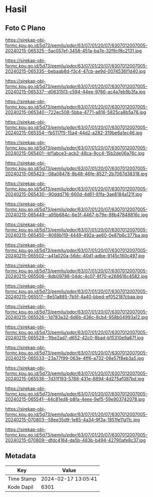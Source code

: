 # Hasil

## Foto C Plano

https://sirekap-obj-formc.kpu.go.id/5d73/pemilu/pdpr/63/07/01/20/07/6307012007005-20240215-065325--5ac057ef-3458-451a-ba7e-32f9cf8c2131.jpg

https://sirekap-obj-formc.kpu.go.id/5d73/pemilu/pdpr/63/07/01/20/07/6307012007005-20240215-065335--bebaab8d-f3c4-47cb-ae9d-0074536f1d40.jpg

https://sirekap-obj-formc.kpu.go.id/5d73/pemilu/pdpr/63/07/01/20/07/6307012007005-20240215-065337--d06315f3-c594-44ee-9766-ac4a7eb9b3fa.jpg

https://sirekap-obj-formc.kpu.go.id/5d73/pemilu/pdpr/63/07/01/20/07/6307012007005-20240215-065340--722ec508-5bba-4771-a816-5825ca8b5a76.jpg

https://sirekap-obj-formc.kpu.go.id/5d73/pemilu/pdpr/63/07/01/20/07/6307012007005-20240215-065354--fb5117f5-15a4-44d2-a282-319be6a1ec46.jpg

https://sirekap-obj-formc.kpu.go.id/5d73/pemilu/pdpr/63/07/01/20/07/6307012007005-20240215-065401--bf1abce3-acb2-48ca-9cc4-15b2de06a76c.jpg

https://sirekap-obj-formc.kpu.go.id/5d73/pemilu/pdpr/63/07/01/20/07/6307012007005-20240215-065423--08a08478-8b48-46fe-8527-2b7067d38318.jpg

https://sirekap-obj-formc.kpu.go.id/5d73/pemilu/pdpr/63/07/01/20/07/6307012007005-20240215-065430--90ddd716-660d-4d61-81fa-3ae8184a121f.jpg

https://sirekap-obj-formc.kpu.go.id/5d73/pemilu/pdpr/63/07/01/20/07/6307012007005-20240215-065449--a95b684c-6e3f-4467-b79e-98b47848816c.jpg

https://sirekap-obj-formc.kpu.go.id/5d73/pemilu/pdpr/63/07/01/20/07/6307012007005-20240215-065450--8069b119-4449-492a-ae60-0e87b6c377ba.jpg

https://sirekap-obj-formc.kpu.go.id/5d73/pemilu/pdpr/63/07/01/20/07/6307012007005-20240215-065502--a41a020a-56dc-40d1-adbe-9145c160c497.jpg

https://sirekap-obj-formc.kpu.go.id/5d73/pemilu/pdpr/63/07/01/20/07/6307012007005-20240215-065506--8db09798-04dc-4c07-8f70-e268616c4582.jpg

https://sirekap-obj-formc.kpu.go.id/5d73/pemilu/pdpr/63/07/01/20/07/6307012007005-20240215-065517--8e51a885-7b5f-4a40-bbed-ef052187cbaa.jpg

https://sirekap-obj-formc.kpu.go.id/5d73/pemilu/pdpr/63/07/01/20/07/6307012007005-20240215-065526--1d783a32-6d6b-436c-8cb4-958b04993a12.jpg

https://sirekap-obj-formc.kpu.go.id/5d73/pemilu/pdpr/63/07/01/20/07/6307012007005-20240215-065529--1fbe2ad7-d652-42c0-8bad-b15310e9a87f.jpg

https://sirekap-obj-formc.kpu.go.id/5d73/pemilu/pdpr/63/07/01/20/07/6307012007005-20240215-065533--23a77f99-063e-4ff6-a732-08e57f8eb3a5.jpg

https://sirekap-obj-formc.kpu.go.id/5d73/pemilu/pdpr/63/07/01/20/07/6307012007005-20240215-065536--7d31f193-5788-431e-8894-4d275af097bd.jpg

https://sirekap-obj-formc.kpu.go.id/5d73/pemilu/pdpr/63/07/01/20/07/6307012007005-20240215-065541--44c81ed8-b8fa-4eee-9ef5-59e903742078.jpg

https://sirekap-obj-formc.kpu.go.id/5d73/pemilu/pdpr/63/07/01/20/07/6307012007005-20240215-070803--58ee35d9-1e85-4a34-9f3a-1851fe11a11c.jpg

https://sirekap-obj-formc.kpu.go.id/5d73/pemilu/pdpr/63/07/01/20/07/6307012007005-20240215-070809--dfdc4164-da5b-483b-b494-42790afe8c37.jpg


## Metadata

| Key        | Value               |
| ---------- | ------------------- |
| Time Stamp | 2024-02-17 13:05:41 |
| Kode Dapil | 6301                |



